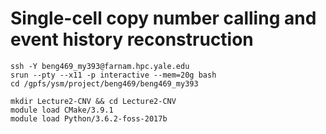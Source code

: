 # Single-cell copy number calling and event history reconstruction



```
ssh -Y beng469_my393@farnam.hpc.yale.edu
srun --pty --x11 -p interactive --mem=20g bash
cd /gpfs/ysm/project/beng469/beng469_my393
```

```
mkdir Lecture2-CNV && cd Lecture2-CNV
module load CMake/3.9.1
module load Python/3.6.2-foss-2017b
```
